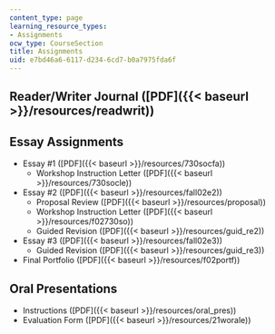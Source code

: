 ```yaml
---
content_type: page
learning_resource_types:
- Assignments
ocw_type: CourseSection
title: Assignments
uid: e7bd46a6-6117-d234-6cd7-b0a7975fda6f
---
```


Reader/Writer Journal ([PDF]({{< baseurl >}}/resources/readwrit))
-----------------------------------------------------------------

Essay Assignments
-----------------

*   Essay #1 ([PDF]({{< baseurl >}}/resources/730socfa))
    *   Workshop Instruction Letter ([PDF]({{< baseurl >}}/resources/730socle))
*   Essay #2 ([PDF]({{< baseurl >}}/resources/fall02e2))
    *   Proposal Review ([PDF]({{< baseurl >}}/resources/proposal))
    *   Workshop Instruction Letter ([PDF]({{< baseurl >}}/resources/f02730so))
    *   Guided Revision ([PDF]({{< baseurl >}}/resources/guid_re2))
*   Essay #3 ([PDF]({{< baseurl >}}/resources/fall02e3))
    *   Guided Revision ([PDF]({{< baseurl >}}/resources/guid_re3))
*   Final Portfolio ([PDF]({{< baseurl >}}/resources/f02portf))

Oral Presentations
------------------

*   Instructions ([PDF]({{< baseurl >}}/resources/oral_pres))
*   Evaluation Form ([PDF]({{< baseurl >}}/resources/21worale))